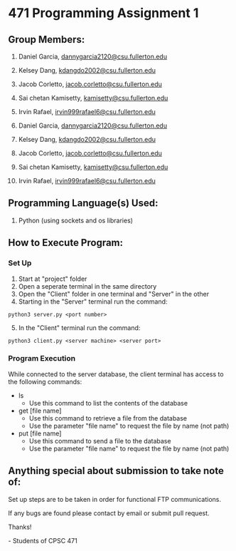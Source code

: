 # 471 Programming Assignment 1

## Group Members:

1. Daniel Garcia, dannygarcia2120@csu.fullerton.edu
2. Kelsey Dang, kdangdo2002@csu.fullerton.edu
3. Jacob Corletto, jacob.corletto@csu.fullerton.edu
4. Sai chetan Kamisetty, kamisetty@csu.fullerton.edu
5. Irvin Rafael, irvin999rafael6@csu.fullerton.edu

6. Daniel Garcia, dannygarcia2120@csu.fullerton.edu
7. Kelsey Dang, kdangdo2002@csu.fullerton.edu
8. Jacob Corletto, jacob.corletto@csu.fullerton.edu
9. Sai chetan Kamisetty, kamisetty@csu.fullerton.edu
10. Irvin Rafael, irvin999rafael6@csu.fullerton.edu

## Programming Language(s) Used:

1. Python (using sockets and os libraries)

## How to Execute Program:

### Set Up

1. Start at "project" folder
2. Open a seperate terminal in the same directory
3. Open the "Client" folder in one terminal and "Server" in the other
4. Starting in the "Server" terminal run the command:

```console
python3 server.py <port number>
```

5. In the "Client" terminal run the command:

```console
python3 client.py <server machine> <server port>
```

### Program Execution

While connected to the server database, the client terminal has access to the following commands:

- ls
  - Use this command to list the contents of the database
- get [file name]
  - Use this command to retrieve a file from the database
  - Use the parameter "file name" to request the file by name (not path)
- put [file name]
  - Use this command to send a file to the database
  - Use the parameter "file name" to request the file by name (not path)

## Anything special about submission to take note of:

Set up steps are to be taken in order for functional FTP communications.

If any bugs are found please contact by email or submit pull request.

Thanks!

\- Students of CPSC 471
